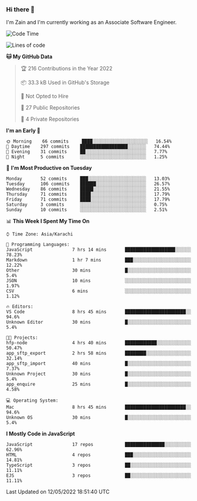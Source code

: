 ### Hi there 👋

I'm Zain and I'm currently working as an Associate Software Engineer.

<!--START_SECTION:waka-->
![Code Time](http://img.shields.io/badge/Code%20Time-0%20secs-blue)

![Lines of code](https://img.shields.io/badge/From%20Hello%20World%20I%27ve%20Written-3%20Million%20lines%20of%20code-blue)

**🐱 My GitHub Data** 

> 🏆 216 Contributions in the Year 2022
 > 
> 📦 33.3 kB Used in GitHub's Storage 
 > 
> 🚫 Not Opted to Hire
 > 
> 📜 27 Public Repositories 
 > 
> 🔑 4 Private Repositories  
 > 
**I'm an Early 🐤** 

```text
🌞 Morning    66 commits     ████░░░░░░░░░░░░░░░░░░░░░   16.54% 
🌆 Daytime    297 commits    ██████████████████░░░░░░░   74.44% 
🌃 Evening    31 commits     ██░░░░░░░░░░░░░░░░░░░░░░░   7.77% 
🌙 Night      5 commits      ░░░░░░░░░░░░░░░░░░░░░░░░░   1.25%

```
📅 **I'm Most Productive on Tuesday** 

```text
Monday       52 commits     ███░░░░░░░░░░░░░░░░░░░░░░   13.03% 
Tuesday      106 commits    ██████░░░░░░░░░░░░░░░░░░░   26.57% 
Wednesday    86 commits     █████░░░░░░░░░░░░░░░░░░░░   21.55% 
Thursday     71 commits     ████░░░░░░░░░░░░░░░░░░░░░   17.79% 
Friday       71 commits     ████░░░░░░░░░░░░░░░░░░░░░   17.79% 
Saturday     3 commits      ░░░░░░░░░░░░░░░░░░░░░░░░░   0.75% 
Sunday       10 commits     ░░░░░░░░░░░░░░░░░░░░░░░░░   2.51%

```


📊 **This Week I Spent My Time On** 

```text
⌚︎ Time Zone: Asia/Karachi

💬 Programming Languages: 
JavaScript               7 hrs 14 mins       ███████████████████░░░░░░   78.23% 
Markdown                 1 hr 7 mins         ███░░░░░░░░░░░░░░░░░░░░░░   12.22% 
Other                    30 mins             █░░░░░░░░░░░░░░░░░░░░░░░░   5.4% 
JSON                     10 mins             ░░░░░░░░░░░░░░░░░░░░░░░░░   1.97% 
CSV                      6 mins              ░░░░░░░░░░░░░░░░░░░░░░░░░   1.12%

🔥 Editors: 
VS Code                  8 hrs 45 mins       ███████████████████████░░   94.6% 
Unknown Editor           30 mins             █░░░░░░░░░░░░░░░░░░░░░░░░   5.4%

🐱‍💻 Projects: 
hfp-node                 4 hrs 40 mins       ████████████░░░░░░░░░░░░░   50.47% 
app_sftp_export          2 hrs 58 mins       ████████░░░░░░░░░░░░░░░░░   32.14% 
app_sftp_import          40 mins             █░░░░░░░░░░░░░░░░░░░░░░░░   7.37% 
Unknown Project          30 mins             █░░░░░░░░░░░░░░░░░░░░░░░░   5.4% 
app_enquire              25 mins             █░░░░░░░░░░░░░░░░░░░░░░░░   4.58%

💻 Operating System: 
Mac                      8 hrs 45 mins       ███████████████████████░░   94.6% 
Unknown OS               30 mins             █░░░░░░░░░░░░░░░░░░░░░░░░   5.4%

```

**I Mostly Code in JavaScript** 

```text
JavaScript               17 repos            ███████████████░░░░░░░░░░   62.96% 
HTML                     4 repos             ███░░░░░░░░░░░░░░░░░░░░░░   14.81% 
TypeScript               3 repos             ██░░░░░░░░░░░░░░░░░░░░░░░   11.11% 
EJS                      3 repos             ██░░░░░░░░░░░░░░░░░░░░░░░   11.11%

```



 Last Updated on 12/05/2022 18:51:40 UTC
<!--END_SECTION:waka-->

<!--
**ZainAmjad68/ZainAmjad68** is a ✨ _special_ ✨ repository because its `README.md` (this file) appears on your GitHub profile.

Here are some ideas to get you started:

- 🔭 I’m currently working on ...
- 🌱 I’m currently learning ...
- 👯 I’m looking to collaborate on ...
- 🤔 I’m looking for help with ...
- 💬 Ask me about ...
- 📫 How to reach me: ...
- 😄 Pronouns: ...
- ⚡ Fun fact: ...
-->
